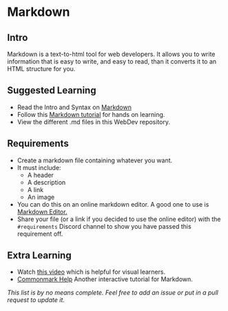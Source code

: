 # Markdown 

## Intro

Markdown is a text-to-html tool for web developers. It allows you to write information that is easy to write, and easy to read, than it converts it to an HTML structure for you. 

## Suggested Learning

- Read the Intro and Syntax on [Markdown](https://daringfireball.net/projects/markdown/)
- Follow this [Markdown tutorial](http://www.markdowntutorial.com/) for hands on learning.
- View the different .md files in this WebDev repository.

## Requirements

- Create a markdown file containing whatever you want.
- It must include: 
    - A header
    - A description
    - A link
    - An image
- You can do this on an online markdown editor. A good one to use is [Markdown Editor.](https://jbt.github.io/markdown-editor/)
- Share your file (or a link if you decided to use the online editor) with the `#requirements` Discord channel to show you have passed this requirement off.
## Extra Learning

- Watch [this video](https://www.youtube.com/watch?v=_gknWWa2OF0) which is helpful for visual learners.
- [Commonmark Help](http://commonmark.org/help/) Another interactive tutorial for Markdown.

*This list is by no means complete. Feel free to add an issue or put in a pull request to update it.*
